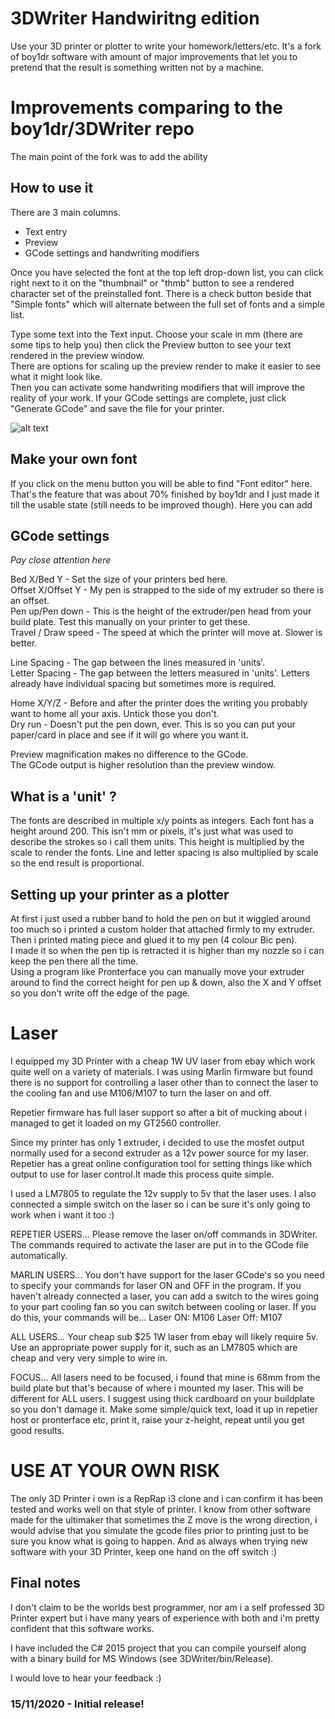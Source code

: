 # 3DWriter Handwiritng edition
Use your 3D printer or plotter to write your homework/letters/etc. It's a fork of boy1dr software with amount of major improvements that let you to pretend that the result is something written not by a machine.

# Improvements comparing to the boy1dr/3DWriter repo 
The main point of the fork was to add the ability
 
## How to use it
There are 3 main columns. 
- Text entry
- Preview
- GCode settings and handwriting modifiers

Once you have selected the font at the top left drop-down list, you can click right next to it on the "thumbnail" or "thmb" button to see a rendered character set of the preinstalled font. There is a check button beside that "Simple fonts" which will alternate between the full set of fonts and a simple list.

Type some text into the Text input. Choose your scale in mm (there are some tips to help you) then click the Preview button to see your text rendered in the preview window.  
There are options for scaling up the preview render to make it easier to see what it might look like.  
Then you can activate some handwriting modifiers that will improve the reality of your work.
If your GCode settings are complete, just click "Generate GCode" and save the file for your printer.

![alt text](https://github.com/boy1dr/3DWriter/blob/master/interface.PNG "Interface")

## Make your own font

If you click on the menu button you will be able to find "Font editor" here. That's the feature that was about 70% finished by boy1dr and I just made it till the usable state (still needs to be improved though). Here you can add 

## GCode settings
*Pay close attention here*

Bed X/Bed Y - Set the size of your printers bed here.  
Offset X/Offset Y - My pen is strapped to the side of my extruder so there is an offset.  
Pen up/Pen down - This is the height of the extruder/pen head from your build plate. Test this manually on your printer to get these.  
Travel / Draw speed - The speed at which the printer will move at. Slower is better.  

Line Spacing - The gap between the lines measured in 'units'.  
Letter Spacing - The gap between the letters measured in 'units'. Letters already have individual spacing but sometimes more is required.  

Home X/Y/Z - Before and after the printer does the writing you probably want to home all your axis. Untick those you don't.  
Dry run - Doesn't put the pen down, ever. This is so you can put your paper/card in place and see if it will go where you want it.  

Preview magnification makes no difference to the GCode.  
The GCode output is higher resolution than the preview window.  

## What is a 'unit' ?
The fonts are described in multiple x/y points as integers. Each font has a height around 200.
This isn't mm or pixels, it's just what was used to describe the strokes so i call them units.
This height is multiplied by the scale to render the fonts. Line and letter spacing is also multiplied by scale so the end result is proportional.

## Setting up your printer as a plotter
At first i just used a rubber band to hold the pen on but it wiggled around too much so i printed a custom holder that attached firmly to my extruder. Then i printed mating piece and glued it to my pen (4 colour Bic pen).  
I made it so when the pen tip is retracted it is higher than my nozzle so i can keep the pen there all the time.  
Using a program like Pronterface you can manually move your extruder around to find the correct height for pen up & down, also the X and Y offset so you don't write off the edge of the page.

# Laser
I equipped my 3D Printer with a cheap 1W UV laser from ebay which work quite well on a variety of materials.
I was using Marlin firmware but found there is no support for controlling a laser other than to connect the laser to the cooling fan and use M106/M107 to turn the laser on and off.

Repetier firmware has full laser support so after a bit of mucking about i managed to get it loaded on my GT2560 controller.

Since my printer has only 1 extruder, i decided to use the mosfet output normally used for a second extruder as a 12v power source for my laser.
Repetier has a great online configuration tool for setting things like which output to use for laser control.It made this process quite simple.

I used a LM7805 to regulate the 12v supply to 5v that the laser uses. 
I also connected a simple switch on the laser so i can be sure it's only going to work when i want it too :)


REPETIER USERS...
Please remove the laser on/off commands in 3DWriter. The commands required to activate the laser are put in to the GCode file automatically.

MARLIN USERS...
You don't have support for the laser GCode's so you need to specify your commands for laser ON and OFF in the program.
If you haven't already connected a laser, you can add a switch to the wires going to your part cooling fan so you can switch between cooling or laser.
If you do this, your commands will be...
Laser ON: M106
Laser Off: M107

ALL USERS...
Your cheap sub $25 1W laser from ebay will likely require 5v. Use an appropriate power supply for it, such as an LM7805 which are cheap and very very simple to wire in.

FOCUS...
All lasers need to be focused, i found that mine is 68mm from the build plate but that's because of where i mounted my laser. This will be different for ALL users.
I suggest using thick cardboard on your buildplate so you don't damage it. Make some simple/quick text, load it up in repetier host or pronterface etc, print it, raise your z-height, repeat until you get good results.




# USE AT YOUR OWN RISK
The only 3D Printer i own is a RepRap i3 clone and i can confirm it has been tested and works well on that style of printer.
I know from other software made for the ultimaker that sometimes the Z move is the wrong direction, i would advise that you simulate the gcode files prior to printing just to be sure you know what is going to happen. 
And as always when trying new software with your 3D Printer, keep one hand on the off switch :)

## Final notes
I don't claim to be the worlds best programmer, nor am i a self professed 3D Printer expert but i have many years of experience with both and i'm pretty confident that this software works.

I have included the C# 2015 project that you can compile yourself along with a binary build for MS Windows (see 3DWriter/bin/Release).

I would love to hear your feedback :)

### 15/11/2020 - Initial release!
